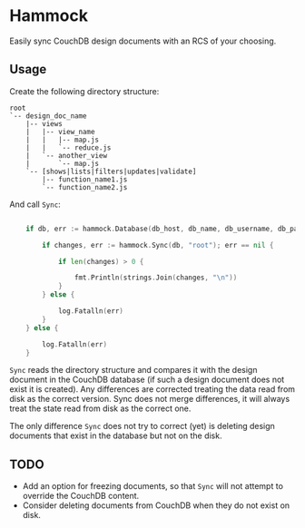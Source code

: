 # Hammock

Easily sync CouchDB design documents with an RCS of your choosing.

## Usage

Create the following directory structure:
```
root
`-- design_doc_name
    |-- views
    |   |-- view_name
    |   |   |-- map.js
    |   |   `-- reduce.js
    |   `-- another_view
    |       `-- map.js
    `-- [shows|lists|filters|updates|validate]
        |-- function_name1.js
        `-- function_name2.js
```
And call `Sync`:
```go

	if db, err := hammock.Database(db_host, db_name, db_username, db_password); err == nil {

		if changes, err := hammock.Sync(db, "root"); err == nil {

			if len(changes) > 0 {

				fmt.Println(strings.Join(changes, "\n"))
			}
		} else {

			log.Fatalln(err)
		}
	} else {

		log.Fatalln(err)
	}
```
`Sync` reads the directory structure and compares it with the design document in the CouchDB database (if such a design document does not exist it is created). Any differences are corrected treating the data read from disk as the correct version. Sync does not merge differences, it will always treat the state read from disk as the correct one.

The only difference `Sync` does not try to correct (yet) is deleting design documents that exist in the database but not on the disk.

## TODO
* Add an option for freezing documents, so that `Sync` will not attempt to override the CouchDB content.
* Consider deleting documents from CouchDB when they do not exist on disk.
